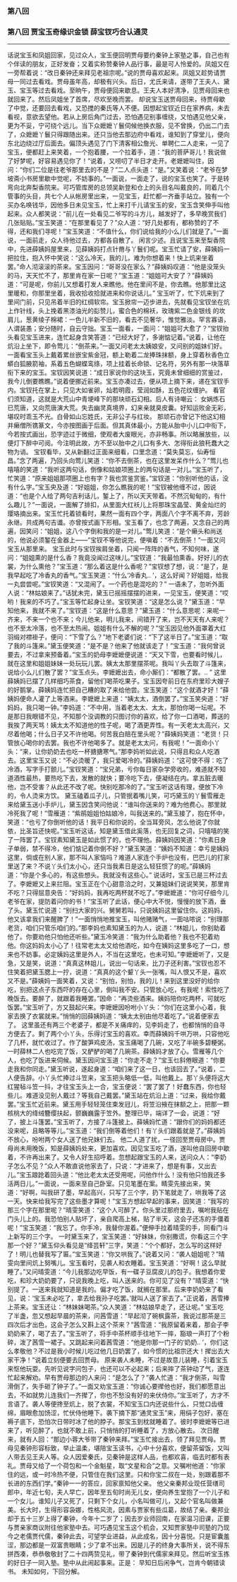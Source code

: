 ### 第八回

### 第八回 贾宝玉奇缘识金锁 薛宝钗巧合认通灵
----

话说宝玉和凤姐回家，见过众人，宝玉便回明贾母要约秦钟上家塾之事，自己也有个伴读的朋友，正好发奋；又着实称赞秦钟人品行事，最是可人怜爱的。凤姐又在一旁帮着说：“改日秦钟还来拜见老祖宗呢。”说的贾母喜欢起来。凤姐又趁势请贾母一同过去看戏。贾母虽年高，却极有兴头。后日，尤氏来请，遂带了王夫人、黛玉、宝玉等过去看戏。至晌午，贾母便回来歇息。王夫人本好清净，见贾母回来也就回来了。然后凤姐坐了首席，尽欢至晚而罢。
却说宝玉送贾母回来，待贾母歇了中觉，还要回去看戏，又恐搅的秦氏等人不便。因想起宝钗近日在家养病，未去看视，意欲去望他。若从上房后角门过去，恐怕遇见别事缠绕，又怕遇见他父亲，更为不妥，宁可绕个远儿。当下众嬷嬷丫鬟伺候他换衣服，见不曾换，仍出二门去了，众嬷嬷丫鬟只得跟随出来。还只当他去那边府中看戏，谁知到了穿堂儿，便向东北边绕过厅后面去。偏顶头遇见了门下清客相公詹光、单聘仁二人走来，一见了宝玉，便都赶上来笑着，一个抱着腰，一个拉着手，道：“我的菩萨哥儿！我说做了好梦呢，好容易遇见你了！”说着，又唠叨了半日才走开。老嬷嬷叫住，因问：“你们二位是往老爷那里去的不是？”二人点头道：“是。”又笑着说：“老爷在梦坡斋小书房里歇中觉呢，不妨事的。”一面说，一面走了，说的宝玉也笑了。于是转弯向北奔梨香院来。可巧管库房的总领吴新登和仓上的头目名叫戴良的，同着几个管事的头目，共七个人从帐房里出来，一见宝玉，赶忙都一齐垂手站立。独有一个买办名唤钱华，因他多日未见宝玉，忙上来打千儿请宝玉的安，宝玉含笑伸手叫他起来。众人都笑说：“前儿在一处看见二爷写的斗方儿，越发好了，多早晚赏我们几张贴贴。”宝玉笑道：“在那里看见了？”众人道：“好几处都有，都称赞的了不得，还和我们寻呢！”宝玉笑道：“不值什么，你们说给我的小么儿们就是了。”一面说，一面前走，众人待他过去，方都各自散了。
闲言少述。且说宝玉来至梨香院中，先进薛姨妈屋里来，见薛姨妈打点针黹与丫鬟们呢。宝玉忙请了安，薛姨妈一把拉住，抱入怀中笑说：“这么冷天，我的儿，难为你想着来！快上炕来坐着罢。”命人沏滚滚的茶来。宝玉因问：“哥哥没在家么？”薛姨妈叹道：“他是没笼头的马，天天忙不了，那里肯在家一日呢？”宝玉道：“姐姐可大安了？”薛姨妈道：“可是呢，你前儿又想着打发人来瞧他。他在里间不是，你去瞧。他那里比这里暖和，你那里坐着，我收拾收拾就进来和你说话儿。”
宝玉听了，忙下炕来到了里间门前，只见吊着半旧的红绸软帘。宝玉掀帘一迈步进去，先就看见宝钗坐在炕上作针线，头上挽着黑漆油光的髟赞儿，蜜合色的棉袄，玫瑰紫二色金银线
的坎肩儿，葱黄绫子棉裙：一色儿半新不旧的，看去不见奢华，惟觉雅淡。罕言寡语，人谓装愚；安分随时，自云守拙。宝玉一面看，一面问：“姐姐可大愈了？”宝钗抬头看见宝玉进来，连忙起身含笑答道：“已经大好了，多谢惦记着。”说着，让他在炕沿上坐下，即令莺儿：“倒茶来。”一面又问老太太姨娘安，又问别的姐妹们好。一面看宝玉头上戴着累丝嵌宝紫金冠，额上勒着二龙捧珠抹额，身上穿着秋香色立蟒白狐腋箭袖，系着五色蝴蝶鸾绦，项上挂着长命锁、记名符，另外有那一块落草衔下来的宝玉。宝钗因笑说道：“成日家说你的这块玉，究竟未曾细细的赏鉴过，我今儿倒要瞧瞧。”说着便挪近前来。宝玉亦凑过去，便从项上摘下来，递在宝钗手内。宝钗托在掌上，只见大如雀卵，灿若明霞，莹润如酥，五色花纹缠护。
看官们须知道，这就是大荒山中青埂峰下的那块顽石幻相。后人有诗嘲云：
女娲炼石已荒唐，又向荒唐演大荒。失去幽灵真境界，幻来亲就臭皮囊。好知运败金无彩，堪叹时乖玉不光。白骨如山忘姓氏，无非公子与红妆。
那顽石亦曾记下他这幻相并癞僧所镌篆文，今亦按图画于后面。但其真体最小，方能从胎中小儿口中衔下，今若按式画出，恐字迹过于微细，使观者大废眼光，亦非畅事。所以略展放些，以便灯下醉中可阅。今注明此故，方不至以胎中之儿口有多大、怎得衔此狼秅蠢大之物为诮。
宝钗看毕，又从新翻过正面来细看，口里念道：“莫失莫忘，仙寿恒昌。”念了两遍，乃回头向莺儿笑道：“你不去倒茶，也在这里发呆作什么？”莺儿也嘻嘻的笑道：“我听这两句话，倒像和姑娘项圈上的两句话是一对儿。”宝玉听了，忙笑道：“原来姐姐那项圈上也有字？我也赏鉴赏鉴。”宝钗道：“你别听他的话，没有什么字。”宝玉央及道：“好姐姐，你怎么瞧我的呢！”宝钗被他缠不过，因说道：“也是个人给了两句吉利话儿，錾上了，所以天天带着。不然沉甸甸的，有什么趣儿？”一面说，一面解了排扣，从里面大红袄儿上将那珠宝晶莹、黄金灿烂的璎珞摘出来。宝玉忙托着锁看时，果然一面有四个字，两面八个字不离不弃，芳龄永继。共成两句吉谶。亦曾按式画下形相。宝玉看了，也念了两遍，又念自己的两遍，因笑问：“姐姐，这八个字倒和我的是一对儿。”莺儿笑道：“是个癞头和尚送的，他说必须錾在金器上——”宝钗不等他说完，便嗔着：“不去倒茶！”一面又问宝玉从那里来。
宝玉此时与宝钗挨肩坐着，只闻一阵阵的香气，不知何味，遂问：“姐姐熏的是什么香？我竟没闻过这味儿。”宝钗道：“我最怕熏香。好好儿的衣裳，为什么熏他？”宝玉道：“那么着这是什么香呢？”宝钗想了想，说：“是了，是我早起吃了冷香丸的香气。”宝玉笑道：“什么‘冷香丸.. ’，这么好闻？好姐姐，给我一丸尝尝呢。”宝钗笑道：“又混闹了。一个药也是混吃的？”
一语未了，忽听外面人说：“林姑娘来了。”话犹未完，黛玉已摇摇摆摆的进来，一见宝玉，便笑道：“哎哟！我来的不巧了。”宝玉等忙起身让坐。宝钗笑道：“这是怎么说？”黛玉道：“早知他来，我就不来了。”宝钗道：“这是什么意思？”黛玉道：“什么意思呢：来呢一齐来，不来一个也不来；今儿他来，明儿我来，间错开了来，岂不天天有人来呢？也不至太冷落，也不至太热闹。姐姐有什么不解的呢？”宝玉因见他外面罩着大红羽缎对襟褂子，便问：“下雪了么？”地下老婆们说：“下了这半日了。”宝玉道：“取了我的斗篷来。”黛玉便笑道：“是不是？他来了他就该走了！”宝玉道：“我何曾说要去，不过拿来预备着。”宝玉的奶母李嬷嬷便说道：“天又下雪，也要看时候儿，就在这里和姐姐妹妹一处玩玩儿罢。姨太太那里摆茶呢。我叫丫头去取了斗篷来，说给小么儿们散了罢？”宝玉点头。李嬷嬷出去，命小厮们：“都散了罢。.. ”
这里薛姨妈已摆了几样细巧茶食，留他们喝茶吃果子。宝玉因夸前日在东府里珍大嫂子的好鹅掌。薛姨妈连忙把自己糟的取了来给他尝。宝玉笑道：“这个就酒才好！”薛姨妈便命人灌了上等酒来。李嬷嬷上来道：“姨太太，酒倒罢了。”宝玉笑央道：“好妈妈，我只喝一钟。”李妈道：“不中用，当着老太太、太太，那怕你喝一坛呢。不是那日我眼错不见，不知那个没调教的只图讨你的喜欢，给了你一口酒喝，葬送的我挨了两天骂！姨太太不知道他的性子呢，喝了酒更弄性。有一天老太太高兴，又尽着他喝；什么日子又不许他喝。何苦我白赔在里头呢？”薛姨妈笑道：“老货！只管放心喝你的去罢。我也不许他喝多了。就是老太太问，有我呢！”一面命小丫头：“来，让你奶奶去也吃一杯搪搪寒气。”那李妈听如此说，只得且和众人吃酒去。这里宝玉又说：“不必烫暖了，我只爱喝冷的。”薛姨妈道：“这可使不得：吃了冷酒，写字手打颤儿。”宝钗笑道：“宝兄弟，亏你每日家杂学旁收的，难道就不知道酒性最热，要热吃下去，发散的就快；要冷吃下去，便凝结在内。拿五脏去暖他，岂不受害？从此还不改了呢。快别吃那冷的了。”宝玉听这话有理，便放下冷的，令人烫来方饮。
黛玉磕着瓜子儿，只管抿着嘴儿笑，可巧黛玉的丫鬟雪雁走来给黛玉送小手炉儿，黛玉因含笑问他说：“谁叫你送来的？难为他费心。那里就冷死我了呢！”雪雁道：“紫鹃姐姐怕姑娘冷，叫我送来的。”黛玉接了，抱在怀中，笑道：“也亏了你倒听他的话！我平日和你说的，全当耳旁风，怎么他说了你就依，比圣旨还快呢。”宝玉听这话，知是黛玉借此奚落，也无回复之词，只嘻嘻的笑了一阵罢了。宝钗素知黛玉是如此惯了的，也不理他。薛姨妈因笑道：“你素日身子单弱，禁不得冷，他们惦记着你倒不好？”黛玉笑道：“姨妈不知道：幸亏是姨妈这里，倘或在别人家，那不叫人家恼吗？难道人家连个手炉也没有，巴巴儿的打家里送了来？不说丫头们太小心，还只当我素日是这么轻狂惯了的呢。”薛姨妈道：“你是个多心的，有这些想头。我就没有这些心。”
说话时，宝玉已是三杯过去了。李嬷嬷又上来拦阻。宝玉正在个心甜意洽之时，又兼姐妹们说说笑笑，那里肯不吃？只得屈意央告：“好妈妈，我再吃两杯就不吃了。”李嬷嬷道：“你可仔细今儿老爷在家，提防着问你的书！”宝玉听了此话，便心中大不悦，慢慢的放下酒，垂了头。黛玉忙说道：“别扫大家的兴。舅舅若叫，只说姨妈这里留住你。这妈妈，他又该拿我们来醒脾了！”一面悄悄地推宝玉，叫他赌赌气，一面咕哝说：“别理那老货，咱们只管乐咱们的。”那李妈也素知黛玉的为人，说道：“林姐儿，你别助着他了。你要劝他只怕他还听些。”黛玉冷笑道：“我为什么助着他？我也不犯着劝他。你这妈妈太小心了！往常老太太又给他酒吃，如今在姨妈这里多吃了一口，想来也不妨事。必定姨妈这里是外人，不当在这里吃，也未可知。”李嬷嬷听了，又是急，又是笑，说道：“真真这林姐儿，说出一句话来，比刀子还利害。”宝钗也忍不住笑着把黛玉腮上一拧，说道：“真真的这个颦丫头一张嘴，叫人恨又不是，喜欢又不是。”薛姨妈一面笑着，又说：“别怕，别怕，我的儿！来到这里没好的给你吃，别把这点子东西吓的存在心里，倒叫我不安。只管放心吃，有我呢！索性吃了晚饭去。要醉了，就跟着我睡罢。”因命：“再烫些酒来。姨妈陪你吃两杯，可就吃饭罢。”宝玉听了，方又鼓起兴来。李嬷嬷因吩咐小丫头：“你们在这里小心着，我家去换了衣裳就来。”悄悄的回薛姨妈道：“姨太太别由他尽着吃了。”说着便家去了。
这里虽还有两三个老婆子，都是不关痛痒的，见李妈走了，也都悄悄的自寻方便去了。剩了两个小丫头，乐得讨宝玉的喜欢。幸而薛姨妈千哄万哄，只容他吃了几杯，就忙收过了。作了酸笋鸡皮汤，宝玉痛喝了几碗，又吃了半碗多碧粳粥。一时薛林二人也吃完了饭，又酽酽的喝了几碗茶。薛姨妈才放了心。雪雁等几个人，也吃了饭进来伺候。黛玉因问宝玉道：“你走不走？”宝玉乜斜倦眼道：“你要走我和你同走。”黛玉听说，遂起身道：“咱们来了这一日，也该回去了。”说着，二人便告辞。小丫头忙捧过斗笠来，宝玉把头略低一低，叫他戴上。那丫头便将这大红猩毡斗笠一抖，才往宝玉头上一合，宝玉便说：“罢了罢了！好蠢东西，你也轻些儿。难道没见别人戴过？等我自己戴罢。”黛玉站在炕沿上道：“过来，我给你戴罢。”宝玉忙近前来。黛玉用手轻轻笼住束发冠儿，将笠沿掖在抹额之上，把那一颗核桃大的绛绒簪缨扶起，颤巍巍露于笠外。整理已毕，端详了一会，说道：“好了，披上斗篷罢。”宝玉听了，方接了斗篷披上。薛姨妈忙道：“跟你们的妈妈都还没来呢，且略等等儿。”宝玉道：“我们倒等着他们！有丫头们跟着就是了。”薛姨妈不放心，吩咐两个女人送了他兄妹们去。
他二人道了扰，一径回至贾母房中。贾母尚未用晚饭，知是薛姨妈处来，更加喜欢。因见宝玉吃了酒，遂叫他自回房中歇着，不许再出来了。又令人好生招呼着。忽想起跟宝玉的人来，送问众人：“李奶子怎么不见？”众人不敢直说他家去了，只说：“才进来了，想是有事，又出去儿。”宝玉踉跄着回头道：“他比老太太还受用呢，问他作什么！没有他只怕我还多活两日儿。”一面说，一面来至自己卧室。只见笔墨在案。睛雯先接出来，笑道：“好啊，叫我研了墨，早起高兴，只写了三个字，扔下笔就走了，哄我等了这一天。快来给我写完了这些墨才算呢！”宝玉方想起早起的事来，因笑道：“我写的那三个字在那里呢？”晴雯笑道：“这个人可醉了。你头里过那府里去，嘱咐我贴在门头儿上的。我恐怕别人贴坏了，亲自爬高上梯，贴了半天，这会子还冻的手僵着呢！”宝玉笑道：“我忘了。你手冷，我替你渥着。”便伸手拉着晴雯的手，同看门斗上新写的三个字。
一时黛玉来了，宝玉笑道：“好妹妹，你别撒谎，你看这三个字那一个好？”黛玉仰头看见是“绛芸轩”三字，笑道：“个个都好，怎么写的这样好了！明儿也替我写了匾。”宝玉笑道：“你又哄我了。”说着又问：“袭人姐姐呢？”晴雯向里间炕上努嘴儿。宝玉看时，见袭人和衣睡着。宝玉笑道：“好啊！这么早就睡了。”又问晴雯道：“今儿我那边吃早饭，有一碟子豆腐皮儿的包子。我想着你爱吃，和珍大奶奶要了，只说我晚上吃，叫人送来的。你可见了没有？”晴雯道：“快别提了。一送来我就知道是我的。偏才吃了饭，就搁在那里。后来李奶奶来了看见，说：‘宝玉未必吃了，拿去给我孙子吃罢。’就叫人送了家去了。”正说着，茜雪捧上茶来。宝玉还让：“林妹妹喝茶。”众人笑道：“林姑娘早走了，还让呢。”
宝玉吃了半盏，忽又想起早晨的茶来，问茜雪道：“早起沏了碗枫露茶，我说过那茶是三四次后才出色，这会子怎么又斟上这个茶来？”茜雪道：“我原留着来着，那会子李奶奶来了，喝了去了。”宝玉听了，将手中茶杯顺手往地下一摔，豁琅一声打了个粉碎，泼了茜雪一裙子。又跳起来问着茜雪道：“他是你那一门子的‘奶奶.. ’，你们这么孝敬他？不过是我小时候儿吃过他几日奶罢了，如今惯的比祖宗还大！撵出去大家干净！”说着立刻便要去回贾母。
原来袭人未睡，不过是故意儿装睡，引着宝玉来怄他玩耍。先听见说字问包子，也还可以不必起来；后来摔了茶钟动了气，遂连忙起来解劝。早有贾母那边的人来问：“是怎么了？”袭人忙道：“我才倒茶，叫雪滑倒了，失手砸了钟子了。”一面又劝宝玉道：“你诚心要撵他也好，我们都愿意出去，不如就势儿连我们一齐撵了，你也不愁没有好的来伏侍你。”宝玉听了，方才不言语了。袭人等便搀至炕上，脱了衣裳，不知宝玉口内还说些什么，只觉口齿缠绵，眉眼愈加饧涩，忙伏侍他睡下。袭下摘下那“通灵宝玉”来，用绢子包好，塞在褥子底下，恐怕次日带时冰了他的脖子。那宝玉到枕就睡着了。彼时李嬷嬷等已进来了，听见醉了，也就不敢上前，只悄悄的打听睡着了，方放心散去。
次日醒来，就有人回：“那边小蓉大爷带了秦钟来拜。”宝玉忙接出去，领了拜见贾母。贾母见秦钟形容标致，举止温柔，堪陪宝玉读书，心中十分喜欢，便留茶留饭，又叫人带去见王夫人等。众人因爱秦氏，见秦钟是这样人品，也都欢喜，临去时都有表礼。贾母又给了一个荷包和一个金魁星，取“文星和合”之意。又嘱咐他道：“你家住的远，或一时冷热不便，只管住在我们这里。只和你宝二叔在一处，别跟着那不长进的东西们学。”秦钟一一的答应，回家禀知他父亲。
他父亲秦邦业现任营缮司郎中，年近七旬，夫人早亡，因年至五旬时尚无儿女，便向养生堂抱了一个儿子和一个女儿。谁知儿子又死了，只剩下个女儿，小名叫做可儿，又起个官名叫做兼美。长大时，生得形容袅娜，性格风流，因素与贾家有些瓜葛，故结了亲。秦邦业却于五十三岁上得了秦钟，今年十二岁了；因去岁业师回南，在家温习旧课，正要与贾亲家商议附往他家塾中去。可巧遇见宝玉这个机会，又知贾家塾中司塾的乃现今之老儒贾代儒，秦钟此去，可望学业进益，从此成名，因十分喜悦。只是宦囊羞涩，那边都是一双富贵眼睛；少了拿不出来。因是儿子的终身大事所关，说不得东拼西凑，恭恭敬敬封了二十四两贽见礼，带了秦钟到代儒家来拜见。然后听宝玉拣的好日子一同入塾。塾中从此闹起事来。正是：
早知日后闲争气，岂肯今朝错读书。
未知如何，下回分解。